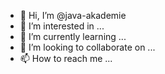 - 👋 Hi, I’m @java-akademie
- 👀 I’m interested in ...
- 🌱 I’m currently learning ...
- 💞️ I’m looking to collaborate on ...
- 📫 How to reach me ...

<!---
java-akademie/java-akademie is a ✨ special ✨ repository because its `README.md` (this file) appears on your GitHub profile.
You can click the Preview link to take a look at your changes.
--->
